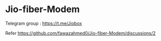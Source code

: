 # Jio-fiber-Modem

Telegram group : https://t.me/Jiobox

Refer https://github.com/fawazahmed0/Jio-fiber-Modem/discussions/2


